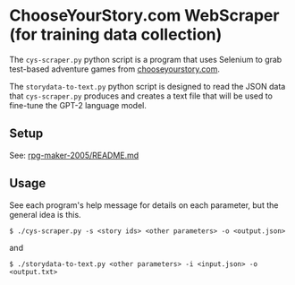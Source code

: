 # ChooseYourStory.com WebScraper (for training data collection)

The `cys-scraper.py` python script is a program that uses Selenium to grab test-based adventure games from [chooseyourstory.com](chooseyourstory.com).

The `storydata-to-text.py` python script is designed to read the JSON data that `cys-scraper.py` produces and creates a text file that will be used to fine-tune the GPT-2 language model.

## Setup

See: [rpg-maker-2005/README.md](../../README.md#setup)

## Usage

See each program's help message for details on each parameter, but the general idea is this.

```
$ ./cys-scraper.py -s <story ids> <other parameters> -o <output.json>
```

and

```
$ ./storydata-to-text.py <other parameters> -i <input.json> -o <output.txt>
```
